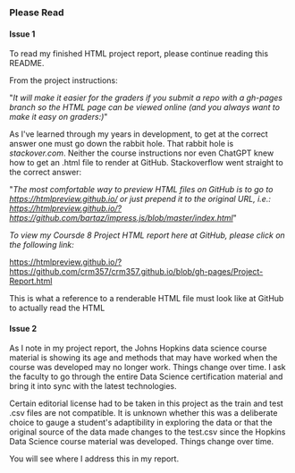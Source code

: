 ### Please Read


#### Issue 1


To read my finished HTML project report, please continue reading this README.


From the project instructions:

"_It will make it easier for the graders if you submit a repo with a gh-pages branch so the HTML page can be viewed online (and you always want to make it easy on graders:)_"  


As I've learned through my years in development, to get at the correct answer one must go down the rabbit hole. That rabbit hole is _stackover.com_.  Neither the course instructions nor even ChatGPT knew how to get an .html file to render at GitHub.  Stackoverflow went straight to the correct answer:

"_The most comfortable way to preview HTML files on GitHub is to go to https://htmlpreview.github.io/ or just prepend it to the original URL, i.e.: https://htmlpreview.github.io/?https://github.com/bartaz/impress.js/blob/master/index.html_"


*To view my Coursde 8 Project HTML report here at GitHub, please click on the following link:*

https://htmlpreview.github.io/?https://github.com/crm357/crm357.github.io/blob/gh-pages/Project-Report.html

This is what a reference to a renderable HTML file must look like at GitHub to actually read the HTML



#### Issue 2

As I note in my project report, the Johns Hopkins data science course material is showing its age and methods that may have worked when the course was developed may no longer work. Things change over time.  I ask the faculty to go through the entire Data Science certification material and bring it into sync with the latest technologies.  

Certain editorial license had to be taken in this project as the train and test .csv files are not compatible. It is unknown whether this was a deliberate choice to gauge a student's adaptibility in exploring the data or that the original source of the data made changes to the test.csv since the Hopkins Data Science course material was developed.  Things change over time.

You will see where I address this in my report.
